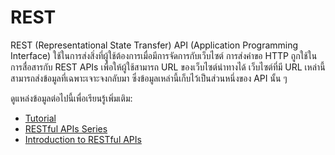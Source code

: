 # REST

REST (Representational State Transfer) API (Application Programming Interface) ใช้ในการส่งสิ่งที่ผู้ใช้ต้องการเมื่อมีการจัดการกับเว็บไซต์ การส่งคำขอ HTTP ถูกใช้ในการสื่อสารกับ REST APIs เพื่อให้ผู้ใช้สามารถ URL ของเว็บไซต์นำทางได้ เว็บไซต์ที่มี URL เหล่านี้สามารถส่งข้อมูลที่เฉพาะเจาะจงกลับมา ซึ่งข้อมูลเหล่านี้เก็บไว้เป็นส่วนหนึ่งของ API นั้น ๆ

ดูแหล่งข้อมูลต่อไปนี้เพื่อเรียนรู้เพิ่มเติม:

- [Tutorial](https://go.dev/doc/tutorial/web-service-gin)
- [RESTful APIs Series](https://youtube.com/playlist?list=PLzUGFf4GhXBL4GHXVcMMvzgtO8-WEJIoY)
- [Introduction to RESTful APIs](https://www.geeksforgeeks.org/rest-api-introduction/)
